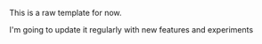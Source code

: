 This is a raw template for now.

I'm going to update it regularly with new features and experiments
